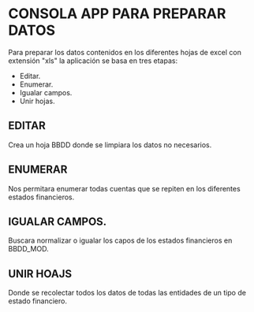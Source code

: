# CONSOLA APP PARA PREPARAR DATOS

Para preparar los datos contenidos en los diferentes hojas de excel con extensión "xls" la aplicación se basa en tres etapas:

- Editar.
- Enumerar.
- Igualar campos.
- Unir hojas.

## EDITAR

Crea un hoja BBDD donde se limpiara los datos no necesarios.

## ENUMERAR 

Nos permitara enumerar todas cuentas que se repiten en los diferentes estados financieros.

## IGUALAR CAMPOS.

Buscara normalizar o igualar los capos de los estados financieros en BBDD_MOD.

## UNIR HOAJS

Donde se recolectar todos los datos de todas las entidades de un tipo de estado financiero. 
